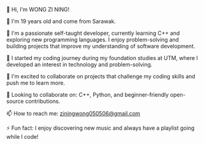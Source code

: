 👋 Hi, I'm WONG ZI NING!

🙋 I'm 19 years old and come from Sarawak.

👀 I'm a passionate self-taught developer, currently learning C++ and exploring new programming languages. I enjoy problem-solving and building projects that improve my understanding of software development.

🔭 I started my coding journey during my foundation studies at UTM, where I developed an interest in technology and problem-solving.

👭 I'm excited to collaborate on projects that challenge my coding skills and push me to learn more.

🌱 Looking to collaborate on: C++, Python, and beginner-friendly open-source contributions.

📫 How to reach me: ziningwong050506@gmail.com

⚡ Fun fact: I enjoy discovering new music and always have a playlist going while I code!

